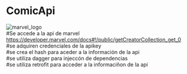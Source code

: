# ComicApi

 ![marvel_logo](https://github.com/tapia2390/ComicApi/assets/25468857/efd8652a-f0f8-47b9-bb2f-cb1c30c54f44)
<br />
#Se accede a la api de marvel https://developer.marvel.com/docs#!/public/getCreatorCollection_get_0
<br />
#se adquiren credenciales de la apikey
<br />
#se crea el hash para aceder a la información de la api
<br />
#se utiliza dagger para injeccón de dependencias
<br />
#se utiliza retrofit para acceder a la informaciñon de la api
